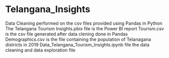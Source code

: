 # Telangana_Insights
Data Cleaning performed on the csv files provided using Pandas in Python
The Telangana Tourism Insights.pbix file is the Power BI report
Tourism.csv is the csv file generated after data clening done in Pandas
Demographics.csv is the file containing the population of Telanagana districts in 2019
Data_Telangana_Tourism_Insights.ipynb file the data cleaning and data exploration file

